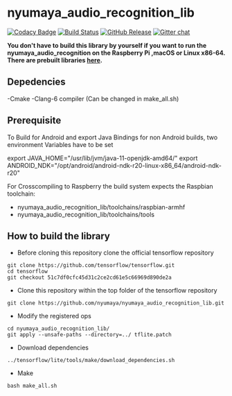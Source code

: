 # nyumaya_audio_recognition_lib

[![Codacy Badge](https://api.codacy.com/project/badge/Grade/c66fbe7fad2942018121844687ede135)](https://app.codacy.com/app/yodakohl/nyumaya_audio_recognition_lib?utm_source=github.com&utm_medium=referral&utm_content=nyumaya/nyumaya_audio_recognition_lib&utm_campaign=Badge_Grade_Dashboard)
[![Build Status](https://travis-ci.org/nyumaya/nyumaya_audio_recognition_lib.svg?branch=master)](https://travis-ci.org/nyumaya/nyumaya_audio_recognition_lib)
[![GitHub Release](https://github-basic-badges.herokuapp.com/release/nyumaya/nyumaya_audio_recognition_lib.svg)]()
[![Gitter chat](https://badges.gitter.im/gitterHQ/gitter.png)](https://gitter.im/nyumaya_audio_recognition)



**You don't have to build this library by yourself if you want to run the nyumaya_audio_recognition on the Raspberry Pi
,macOS or Linux x86-64. There are prebuilt libraries [here](https://github.com/nyumaya/nyumaya_audio_recognition/tree/master/lib).**

## Depedencies
-Cmake
-Clang-6 compiler (Can be changed in make_all.sh)


## Prerequisite

To Build for Android and export Java Bindings for non Android builds, two environment 
Variables have to be set

export JAVA_HOME="/usr/lib/jvm/java-11-openjdk-amd64/"
export ANDROID_NDK="/opt/android/android-ndk-r20-linux-x86_64/android-ndk-r20"

For Crosscompiling to Raspberry the build system expects the Raspbian toolchain:

- nyumaya_audio_recognition_lib/toolchains/raspbian-armhf
- nyumaya_audio_recognition_lib/toolchains/tools

## How to build the library


- Before cloning this repository clone the official tensorflow repository

```
git clone https://github.com/tensorflow/tensorflow.git 
cd tensorflow
git checkout 51c7df0cfc45d31c2ce2cd61e5c66969d890de2a 
```

- Clone this repository within the top folder of the tensorflow repository


```
git clone https://github.com/nyumaya/nyumaya_audio_recognition_lib.git

```

- Modify the registered ops

```
cd nyumaya_audio_recognition_lib/
git apply --unsafe-paths --directory=../ tflite.patch
```

- Download dependencies

```
../tensorflow/lite/tools/make/download_dependencies.sh 
```


- Make

```
bash make_all.sh
```

